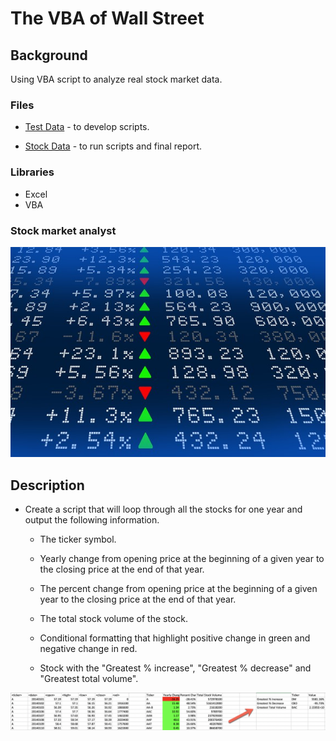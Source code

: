 # The VBA of Wall Street

## Background

Using VBA script to analyze real stock market data.

### Files

* [Test Data](Resources/alphabetical_testing.xlsx) - to develop scripts.

* [Stock Data](Resources/Multiple_year_stock_data.xlsx) - to run scripts and final report.

### Libraries
* Excel
* VBA

### Stock market analyst

![stock Market](Images/stockmarket.jpg)

## Description

* Create a script that will loop through all the stocks for one year and output the following information.

  * The ticker symbol.

  * Yearly change from opening price at the beginning of a given year to the closing price at the end of that year.

  * The percent change from opening price at the beginning of a given year to the closing price at the end of that year.

  * The total stock volume of the stock.

  * Conditional formatting that highlight positive change in green and negative change in red.

  * Stock with the "Greatest % increase", "Greatest % decrease" and "Greatest total volume".

![hard_solution](Images/hard_solution.png)
